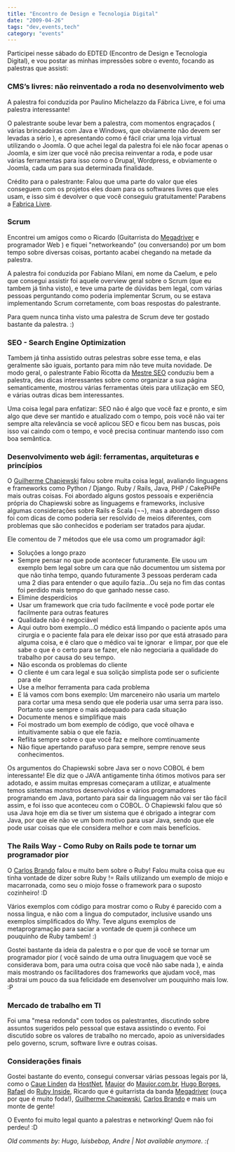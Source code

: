 ```yaml
---
title: "Encontro de Design e Tecnologia Digital"
date: "2009-04-26"
tags: "dev,events,tech"
category: "events"
---
```


Participei nesse sábado do EDTED (Encontro de Design e Tecnologia
Digital), e vou postar as minhas impressões sobre o evento, focando
as palestras que assisti:

### CMS’s livres: não reinventado a roda no desenvolvimento web

A palestra foi conduzida por Paulino Michelazzo da Fábrica Livre, e
foi uma palestra interessante!

O palestrante soube levar bem a palestra, com momentos engraçados (
várias brincadeiras com Java e Windows, que obviamente não devem ser
levadas a sério ), e apresentando como é fácil criar uma loja virtual
utilizando o Joomla. O que achei legal da palestra foi ele não focar
apenas o Joomla, e sim izer que você não precisa reinventar a roda, e
pode usar várias ferramentas para isso como o Drupal, Wordpress, e
obviamente o Joomla, cada um para sua determinada finalidade.

Crédito para o palestrante: Falou que uma parte do valor que eles
conseguem com os projetos eles doam para os softwares livres que eles
usam, e isso sim é devolver o que você conseguiu gratuitamente!
Parabens a [Fabrica Livre](www.fabricalivre.com.br "Fabrica Livre").

### Scrum

Encontrei um amigos como o Ricardo
(Guitarrista do [Megadriver](http://www.megadriver.com.br "Megadriver") e programador
Web ) e fiquei "networkeando" (ou conversando) por um bom tempo sobre
diversas coisas, portanto acabei chegando na metade da palestra.

A palestra foi conduzida por Fabiano Milani, em nome da Caelum, e pelo
que consegui assistir foi aquele overview geral sobre o Scrum (que eu
tambem já tinha visto), e teve uma parte de dúvidas bem legal, com
várias pessoas perguntando como poderia implementar Scrum, ou se
estava implementando Scrum corretamente, com boas respostas do
palestrante.

Para quem nunca tinha visto uma palestra de Scrum deve ter gostado
bastante da palestra. :)

### SEO - Search Engine Optimization

Tambem já tinha assistido outras pelestras sobre esse tema, e elas
geralmente são iguais, portanto para mim não teve muita novidade. De
modo geral, o palestrante Fabio Ricotta da
[Mestre SEO](http://www.mestreseo.com.br/ "Mestre SEO") conduziu bem a
palestra, deu dicas interessantes sobre como organizar a sua página
semanticamente, mostrou várias ferramentas úteis para utilização em
SEO, e várias outras dicas bem interessantes.

Uma coisa legal para enfatizar: SEO não é algo que você faz e pronto,
e sim algo que deve ser mantido e atualizado com o tempo, pois você
não vai ter sempre alta relevância se você aplicou SEO e ficou bem nas
buscas, pois isso vai caindo com o tempo, e você precisa continuar
mantendo isso com boa semântica.

### Desenvolvimento web ágil: ferramentas, arquiteturas e princípios

O [Guilherme Chapiewski](http://twitter.com/gchapiewski "Twitter do Guilherme Chapiewski")
falou sobre muita coisa legal, avaliando linguagens e frameworks como
Python / Django. Ruby / Rails, Java, PHP / CakePHPe mais outras
coisas. Foi abordado alguns gostos pessoais e experiência própria do
Chapiewski sobre as linguagems e frameworks, inclusive algumas
considerações sobre Rails e Scala (¬¬), mas a abordagem disso foi
com dicas de como poderia ser resolvido de meios diferentes, com
problemas que são conhecidos e poderiam ser tratados para ajudar.

Ele comentou de 7 métodos que ele usa como um programador ágil:

* Soluções a longo prazo
* Sempre pensar no que pode acontecer futuramente. Ele usou um exemplo bem legal sobre um cara que não documentou um sistema por que não tinha tempo, quando futuramente 3 pessoas perderam cada uma 2 dias para entender o que aquilo fazia...Ou seja no fim das contas foi perdido mais tempo do que ganhado nesse caso.
* Elimine desperdícios
* Usar um framework que cria tudo facilmente e você pode portar ele facilmente para outras features
* Qualidade não é negociável
* Aqui outro bom exemplo...O médico está limpando o paciente após uma cirurgia e o paciente fala para ele deixar isso por que está atrasado para alguma coisa, e é claro que o médico vai te ignorar  e limpar, por que ele sabe o que é o certo para se fazer, ele não negociaria a qualidade do trabalho por causa do seu tempo.
* Não esconda os problemas do cliente
* O cliente é um cara legal e sua solição simplista pode ser o suficiente para ele
* Use a melhor ferramenta para cada problema
* E lá vamos com bons exemplo: Um marceneiro não usaria um martelo para cortar uma mesa sendo que ele poderia usar uma serra para isso. Portanto use sempre o mais adequado para cada situação
* Documente menos e simplifique mais
* Foi mostrado um bom exemplo de código, que você olhava e intuitivamente sabia o que ele fazia.
* Reflita sempre sobre o que você faz e melhore comtinuamente
* Não fique apertando parafuso para sempre, sempre renove seus conhecimentos.

Os argumentos do Chapiewski sobre Java ser o novo COBOL é bem
interessante! Ele diz que o JAVA antigamente tinha ótimos motivos para
ser adotado, e assim muitas empresas começaram a utilizar, e
atualmente temos sistemas monstros desenvolvidos e vários
programadores programando em Java, portanto para sair da linguagem não
vai ser tão fácil assim, e foi isso que aconteceu com o COBOL. O
Chapiewski falou que só usa Java hoje em dia se tiver um sistema que é
obrigado a integrar com Java, por que ele não ve um bom motivo para
usar Java, sendo que ele pode usar coisas que ele considera melhor e
com mais benefícios.

### The Rails Way - Como Ruby on Rails pode te tornar um programador pior

O [Carlos Brando](http://nomedojogo.com "Blog do Carlos Brando") falou
e muito bem sobre o Ruby! Falou muita coisa que eu tinha vontade de
dizer sobre Ruby != Rails utilizando um exemplo de miojo e
macarronada, como seu o miojo fosse o framework para o suposto
cozinheiro! :D

Vários exemplos com código para mostrar como o Ruby é parecido com a
nossa lingua, e não com a lingua do computador, inclusive usando uns
exemplos simplificados do Why. Teve alguns exemplos de metaprogramação
para saciar a vontade de quem já conhece um pouquinho de Ruby tambem!
:)

Gostei bastante da ideia da palestra e o por que de você se tornar um
programador pior ( você saindo de uma outra linuguagem que você se
considerava bom, para uma outra coisa que você não sabe nada ), e
ainda mais mostrando os facilitadores dos frameworks que ajudam você,
mas abstrai um pouco da sua felicidade em desenvolver um pouquinho
mais low. :P

### Mercado de trabalho em TI

Foi uma "mesa redonda" com todos os palestrantes, discutindo sobre
assuntos sugeridos pelo pessoal que estava assistindo o evento. Foi
discutido sobre os valores de trabalho no mercado, apoio as
universidades pelo governo, scrum, software livre e outras coisas.

### Considerações finais

Gostei bastante do evento, consegui conversar várias pessoas legais
por lá, como o [Caue Linden](http://twitter.com/KaueLinden) da
[HostNet](http://www.hostnet.com.br/ "Site da Hostnet"),
[Maujor](http://twitter.com/maujor "Maujor no Twitter") do
[Maujor.com.br](http://www.maujor.com.br "Maujor, o dinossauro do CSS"),
[Hugo Borges](http://twitter.com/agaelebe "Hugo Borges"),
[Rafael](http://twitter.com/rafaelrosafu "Rafael Rosa") do
[Ruby Inside](http://rubyinside.com.br "Ruby Inside Brasil"), Ricardo que é
guitarrista da banda [Megadriver](http://www.megadriver.com.br "Megadriver")
(ouça por que é muito foda!),
[Guilherme Chapiewski](http://twitter.com/gchapiewski "Twitter do Guilherme Chapiewski"),
[Carlos Brando](http://nomedojogo.com "Blog do Carlos Brando") e mais um monte de gente!

O Evento foi muito legal quanto a palestras e networking! Quem não foi
perdeu! :D



_Old comments by: Hugo, luisbebop, Andre | Not available anymore. :(_
